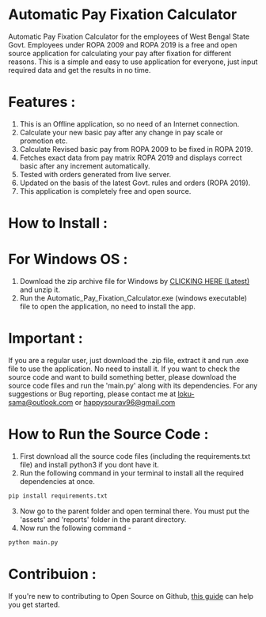 # Automatic Pay Fixation Calculator
Automatic Pay Fixation Calculator for the employees of West Bengal State Govt. Employees under ROPA 2009 and ROPA 2019 is a free and open source application for calculating your pay after fixation for different reasons. This is a simple and easy to use application for everyone, just input required data and get the results in no time.

# Features :

   1. This is an Offline application, so no need of an Internet connection.
   2. Calculate your new basic pay after any change in pay scale or promotion etc.
   3. Calculate Revised basic pay from ROPA 2009 to be fixed in ROPA 2019.
   4. Fetches exact data from pay matrix ROPA 2019 and displays correct basic after any increment automatically.
   5. Tested with orders generated from live server.
   6. Updated on the basis of the latest Govt. rules and orders (ROPA 2019).
   7. This application is completely free and open source.

# How to Install :
  # For Windows OS :
   1. Download the zip archive file for Windows by <a href="https://github.com/loku-sama/pay-fixation-wb/releases/download/1.0.1/Automatic_Pay_Fixation_Calculator_ver_1.0.1.zip"> CLICKING HERE (Latest)</a> and unzip it. 
   2. Run the Automatic_Pay_Fixation_Calculator.exe (windows executable) file to open the application, no need to install the app.

# Important :
If you are a regular user, just download the .zip file, extract it and run .exe file to use the application. No need to install it.
If you want to check the source code and want to build something better, please download the source code files and run the 'main.py' along with its dependencies.
For any suggestions or Bug reporting, please contact me at loku-sama@outlook.com or happysourav96@gmail.com

# How to Run the Source Code :
1. First download all the source code files (including the requirements.txt file) and install python3 if you dont have it.
2. Run the following command in your terminal to install all the required dependencies at once.
  ```python
  pip install requirements.txt
  ```
3. Now go to the parent folder and open terminal there. You must put the 'assets' and 'reports' folder in the parant directory.
4. Now run the following command -
```python
python main.py
```

# Contribuion :
If you're new to contributing to Open Source on Github, <a href="https://guides.github.com/activities/contributing-to-open-source/">this guide</a> can help you get started.
